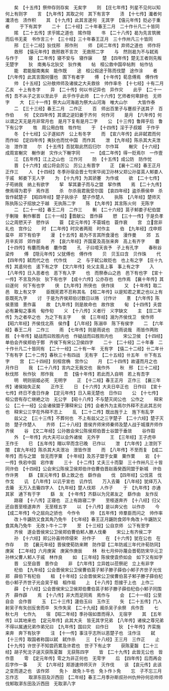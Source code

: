 <!-- { "loadSidebar": true } -->
　　矣　【十五传】祭仲存则存矣　无矣字
　　则　【庄七年传】列星不见何以知　何上有则字
　　言　【九年传】其取之何　其下有言字
　　渍　【十七传】瀐者何瀐渍也　渍作积
　　其　【十九传】此其言遂何　无其字　【僖元年传】贬必于重者
　　于下有其字
　　二十　【二十经】二十年春王二月　二十作卄凡二十皆同
　　隂　【二十五传】求乎隂之道也　隂作隠
　　书　【二十八传】曷为先言筑微而后书无麦　书作言三十　【三十经】三十年春王正月　三十作卅凡三十皆同
　　邢　【三十二经】狄伐邢　邢作刑
　　师　【闵二年传】弃师之道也　师作将
　　救邢　【僖元年传】救邢救不言次　无救邢二字
　　与　然则曷为不与弑焉　与作于
　　寝　【二年传】寝不安与　寝作寐
　　楚　【四年传】楚无王者则先叛　无楚字
　　狄　南夷与北狄交　狄作夷
　　帖　桓公救中国卒帖荆　帖作怗
　　能　君能服南夷矣　能作既
　　途　桓公假途于陈而伐楚　途作涂
　　者　【六年传】此其言围何彊也　围下有者字
　　傅　【十年传】荀息傅焉　傅作传
　　帅　【十五经】公孙敖帅师及诸侯之大夫救徐　帅作率冬　【十七经】十有二月乙亥　十上有冬字
　　异　【二十传】何以书记异也　异作灾
　　此乎　【二十一传】吾不从子之言以至此乎　此乎作乎此师　【二十六传】乞师者何卑辞也　无师字
　　大　【三十一传】祭大山河海曷为祭大山河海　唯大山尔
　　大皆作泰
　　二　【三十三经】春王二月　二作正
　　百　师出百里子与蹇叔子送其子　百作伯
　　何　【文四年传】其谓之逆妇姜于齐何　何作河
　　是月　【六年传】何以谓之天无是月非常月也　是月下复有是月二字
　　公　【十三传】鲁拜乎后　鲁下有公字
　　牲　周公用白牲　牲作牡
　　于　【十四传】淫于子叔姬　于作乎
　　冬　【十七经】公子遂如齐　公上有冬字
　　而　【宣六年传】此非弑君而何　而作如　【定四年传】夷狄也而忧中国　而作其
　　泄　【九年经】陈杀其大夫泄冶　泄作泄
　　尔　【十五传】吾犹取此然后归尔　尔作耳
　　榭灾　【十六经】成周宣榭灾　榭作谢　灾作火下榭字同
　　一　【成二年传】得一贬焉尔　一作壹
　　江　【五年传】江上之山也　江作河
　　防　【十五传】成公防　防作忧
　　晋　【十六传】成公将会厉公　厉公上有晋字
　　正　【襄十二经】春王正月　正作三
　　人　【十四经】冬季孙宿会晋士匄宋华阅卫孙林父郑公孙虿莒人邾娄人于戚　邾娄下无人字
　　为　【十九传】为其骄蹇　为作或
　　欲　【二十七传】子苟纳我　纳上有欲字
　　挈　挈其妻子而与之盟　挈作擕
　　焉　【二十九传】僚焉得为君乎　焉作恶
　　杀　尔杀我君我受尔国　【哀四年经】盗杀蔡侯申　杀皆作弑楚子　【昭四年经】楚子执徐子　楚子作楚人
　　执陈　【八年经】楚师灭陈执陈公子招放之于越　无执陈二字
　　陈　【九年传】其言陈火何　无陈字
　　二　【二十一经】春王二月　二作三
　　剸　【二十六经】莒子邾娄子杞伯盟于剸陵　剸作鄟晋　【三十一经】晋献公　晋作薛
　　愬　【三十一传】于是负孝公之周愬天子　愬作诉
　　蓑　【定元年传】不蓑城也　蓑作衰
　　宫　立宫非礼也　宫作公
　　时　【二年传】时灾者两观　时作主
　　伯　【九年经】戊申郑虿卒　郑下有伯字
　　漫　【十五传】曷为不言其所食漫也　漫作曼
　　郊　五月辛亥郊　郊作部
　　齐　【哀六年经】齐国夏及高张来奔　高上有齐字
　　麏　【十四传】有麏而角者　麏作麕
　　孔　子曰噫天丧予　子上有孔字
　　春秋谷梁传
　　傅　【隠元年传】父犹傅也　傅作传
　　贝　贝玉曰含　贝作珠
　　代　【四年传】弑而代之也　代作伐
　　之　与于弑公故贬也　也上有之字　【庄十九传】其逺何也　逺下有之字　【文六年传】处父主竟上事　事上有之字
　　入　【八年传】日入恶者也　恶下有入字
　　也　而祭泰山之邑　邑下有也字　【宣十一传】不言及外狄　狄下有也字　【成十六传】公亦存也　也作焉　【襄十年传】其曰遂何　何下有也字
　　侠　【九年传】所侠也　侠作挟
　　又　【十年传】取二邑　取上有又字
　　臣既死君不忍称其名　【桓二年传】以是知君之累之也以上有臣既死九字
　　讨　于是为齐侯郑伯讨数日以赂　讨作计
　　憙　【六年传】陈侯憙猎　憙作喜
　　故　【九年传】则是故命也　故作放
　　甸　【十四传】夫尝必有兼甸之事焉　甸作旬
　　义　【十八传】义者行　义字缺文
　　主　【庄二年传】为之者卒之也　为之下有主字
　　侯　【三年经】溺为齐侯伐卫　侯作师　【昭六年经】齐侯伐北燕　侯作　【八年经】陈溺卒　陈下有侯字
　　二　【六年经】春王二月　二作三
　　雨　【七年传】则是雨说也　岂雨说哉　雨皆作两败　胜　【十年传】疑战而曰败胜内也　作疑战而曰胜败内也
　　宋公卫侯　【十四经】单伯会齐侯郑伯于鄄　齐侯下有宋公卫侯四字
　　二十　【二十经】二十年春　二十作卄凡二十皆同有　【二十一经】二十有一年　无有字　【僖二十二经】卄二年卄下有有字【二十二传】春秋三十有四战　无有字　【二十五经】卄五年　卄下有五字
　　宫　【二十四经】刻桓宫桷　宫作公
　　月　【二十四传】故谨而月之也　月作日
　　我　【二十八传】言内之无我交也　我作外
　　秋　邢　【三十二经】秋伐邢　秋作狄　邢作我
　　吾　【僖十年传】若此而入自明　若上有吾字
　　明　明则丽姬必死　无明字
　　正　【十二经】春王正月　正作三　【襄三年传】诸侯始失正矣
　　正作王
　　日　【十六传】大夫日卒正也　日作曰　【宣十七传】终日不食日作身　【定元年传】日入易无楚也　日作曰
　　公　【十七传】桓公尝有存亡继絶之功　无公字　【昭十八传】不与楚灭闵公也　公作之
　　释宋公　【二十一经】公会诸侯盟于薄释宋公【传】会者外为主焉尔外释不志此其志何也　释宋公三字在外释不志上
　　乱　【二十二传】既出旌于上　旌下有乱字
　　兹父之　【三十三传】不葬何也　不上有兹父之三字楚子　【二十六经】楚子灭防　楚子作楚人
　　齐师　【二十八经】晋侯齐师宋师秦师及楚人战于城濮齐师作齐侯
　　谷　【文二年经】公孙敖会宋公陈侯郑伯晋士谷盟于垂敛
　　谷作縠
　　外　【一年传】内大夫可以会外诸侯　无外字
　　王　【三年经】王子虎卒　王作壬
　　巳　【五年传】赗以早而含已晚　已作以
　　泄　【六年传】上泄则下闇　【宣九年经】陈杀其大夫泄冶　泄皆作泄
　　而　【八年传】不至而复　【成二年传】而与之盟　皆无而字粟　【十年经】及苏子盟于女粟　粟作栗
　　宕　【十一传】佚宕中国　宕作害
　　三十　【十二传】丈夫三十而娶　三十作卅凡三十皆同许伯　【十四经】公会宋公陈侯卫侯郑伯许伯曹伯晋赵盾癸酉同盟于新城　许伯作许男
　　繇　【宣元年传】繇上致之也　繇作由
　　伐　【四年经】公伐莒　伐作戈
　　讥　【八年传】以讥乎宣也　讥作饥
　　万入去籥　【八年经】犹绎万入去籥　无万入去籥四字人　【九年经】楚人伐郑　人作子
　　于　【九年传】亦通其家　通下有于字
　　繇　友　【十年传】齐繇以为兄弟友之　繇作由　友作反
　　路寝　【十八传】正寝也　正上有路寝二字
　　至柽遂奔齐　【十八经】归父还自晋至柽遂奔齐　无至柽五字
　　以　【十八传】是以奔父也　以作亦
　　今　【成二年传】今之屈向之骄也　今作令
　　帅　【五年传】帅羣臣而问之　帅作率
　　改卜牛鼷防又食其角乃免牛　【七年经】春王正月鼷防食郊牛角改卜牛鼷防又食其角乃免牛　无改卜牛十二字
　　至　【十三经】公自京师　公下有至字
　　齐侯　遂会晋侯宋公卫侯郑伯曹伯邾人滕人伐秦
　　宋公上有齐侯二字
　　孙　【十六经】郑公孙喜帅师侵宋　孙作子
　　在　【十六传】犹在公也　在作存
　　防　【襄元年经】晋侯使荀防来聘　防作婴【二年防戚三年代许荀防同】庚寅　【二年经】六月庚寅　庚寅作庚辰
　　林　秋七月仲孙蔑会晋荀防宋华元卫孙林父曹人邾人于戚　林作良
　　如　【三年经】陈侯使袁侨如会　如下又有如字
　　晋　公至自晋　晋作会
　　非　【六年传】立异姓以莅祭祀　立上有非字
　　杞伯　【九年经】公会晋侯宋公卫侯曹伯莒子邾子滕子薛伯小邾子齐世子光伐郑　薛伯下有杞伯
　　柤　【十年经】公会晋侯宋公卫侯曹伯莒子邾子滕子薛伯杞伯小邾子齐世子光会吴于柤　柤作祖
　　上　【十八传】怨接于上也　上作二
　　薛　【十八经】公会晋侯宋公卫侯郑伯曹伯莒子邾子滕子薛伯杞伯小邾子同围齐　薛作薜
　　焉　【十八传】非大而足同焉　焉作与
　　会　【二十一经】公至自会　会作晋
　　玉　【二十三传】蘧伯玉曰　玉作王
　　矢　【二十五传】门人射吴子有矢创反舍而卒　矢作失吴　【二十九经】阍杀吴子余祭　呉作吾
　　七　秋七月　七作九
　　宿　【昭二年经】季孙宿如晋而得入　无宿字
　　其　【五年传】以其地来也　【定元年传】此其大夫　皆无其字兄弟　【八年传】诸侯之尊兄弟不得以属通兄弟作弟兄曰　【九年传】国曰灾　曰作日
　　狄　【十年传】齐栾施来奔　奔下有狄字
　　注　【十一传】事注乎志所以恶楚子也　注作注
　　弑　【十三传】取国者称国以弑　弑作杀
　　三　【十八经】王三月　三作正
　　止　【十九传】许世子不知尝药累及许君也　世子下有止字
　　获陈夏齧　【二十三经】胡子髠沈子逞灭获陈夏齧　无获陈四字
　　皆　【二十九传】此皆无公也　皆作意
　　雩　【定元年传】雩之为非正何也　无雩字
　　后　【四年传】后而再会　后字作一事
　　灭　【六年经】郑游速帅师灭许　灭作伐
　　该　【哀元传】此该之变而道之也　该作郊
　　免卜　故免卜牛也　免卜作卜免
　　忘　子不忘三月　忘作志
　　取漷东田及沂西田　【二年经】春王二月季孙斯叔孙州仇仲孙何忌帅师伐邾取漷东田及沂西田　无取漷八字
